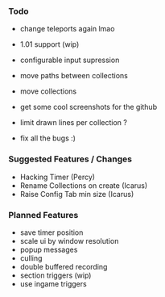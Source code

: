 ### Todo

- change teleports again lmao
- 1.01 support (wip)
- configurable input supression

- move paths between collections
- move collections

- get some cool screenshots for the github
- limit drawn lines per collection ?

- fix all the bugs :)

### Suggested Features / Changes

- Hacking Timer (Percy)
- Rename Collections on create (Icarus)
- Raise Config Tab min size (Icarus)

### Planned Features

- save timer position
- scale ui by window resolution
- popup messages
- culling
- double buffered recording
- section triggers (wip)
- use ingame triggers